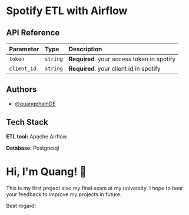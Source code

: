 
# Spotify ETL with Airflow




## API Reference





| Parameter | Type     | Description                |
| :-------- | :------- | :------------------------- |
| `token` | `string` | **Required**. your access token in spotify |
| `client_id` | `string` |**Required**. your client id in spotify|





## Authors

- [@quangphamDE](https://github.com/quangphamDE)


## Tech Stack

**ETL tool:** Apache Airflow 

**Database:** Postgresql


# Hi, I'm Quang! 👋

This is my first project also my final exam at my university. I hope to hear your feedback to improve my projects in future.

Best regard!
